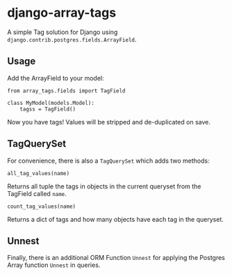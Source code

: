 django-array-tags
=================

A simple Tag solution for Django using `django.contrib.postgres.fields.ArrayField`.

Usage
-----

Add the ArrayField to your model:

    from array_tags.fields import TagField

    class MyModel(models.Model):
        tagss = TagField()


Now you have tags!  Values will be stripped and de-duplicated on save.

TagQuerySet
-----------

For convenience, there is also a `TagQuerySet` which adds two methods:

`all_tag_values(name)`

Returns all tuple the tags in objects in the current queryset from the TagField called `name`.

`count_tag_values(name)`

Returns a dict of tags and how many objects have each tag in the queryset.

Unnest
------

Finally, there is an additional ORM Function `Unnest` for applying the Postgres Array function `Unnest` in queries.
